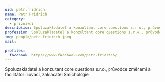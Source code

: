 ```yaml
---
uid: petr.fridrich
name: Petr Fridrich
category:
  - priznivci
description: Spoluzakladatel a konzultant core questions s.r.o., průvodce změnami a facilitátor inovací, zakladatel Smíchologie
profession: Spoluzakladatel a konzultant core questions s.r.o., průvodce změnami a facilitátor inovací, zakladatel Smíchologie
img: people/petr-fridrich.jpeg
mail:

profiles:
  facebook: https://www.facebook.com/petr.fridrich/
---
```


Spoluzakladatel a konzultant core questions s.r.o., průvodce změnami a facilitátor inovací, zakladatel Smíchologie
